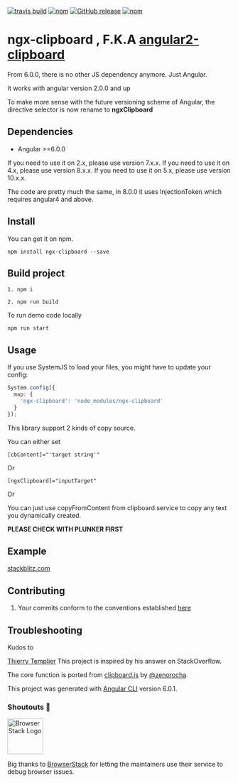 [![travis build](https://img.shields.io/travis/maxisam/ngx-clipboard.svg?style=flat-square)](https://travis-ci.org/maxisam/ngx-clipboard)
[![npm](https://img.shields.io/npm/dt/ngx-clipboard.svg?style=flat-square)](https://www.npmjs.com/package/ngx-clipboard)
[![GitHub release](https://img.shields.io/github/release/maxisam/ngx-clipboard.svg?style=flat-square)](https://github.com/maxisam/ngx-clipboard/releases)
[![npm](https://img.shields.io/npm/l/ngx-clipboard.svg?style=flat-square)]()

# ngx-clipboard , F.K.A [angular2-clipboard](https://www.npmjs.com/package/angular2-clipboard)

From 6.0.0, there is no other JS dependency anymore. Just Angular.

It works with angular version 2.0.0 and up

To make more sense with the future versioning scheme of Angular, the directive selector is now rename to **ngxClipboard**

## Dependencies

* Angular >=6.0.0

If you need to use it on 2.x, please use version 7.x.x.
If you need to use it on 4.x, please use version 8.x.x.
If you need to use it on 5.x, please use version 10.x.x.

The code are pretty much the same, in 8.0.0 it uses InjectionToken which requires angular4 and above.

## Install

You can get it on npm.

```
npm install ngx-clipboard --save
```

## Build project

```
1. npm i

2. npm run build
```

To run demo code locally

`npm run start`

## Usage

If you use SystemJS to load your files, you might have to update your config:

```js
System.config({
  map: {
    'ngx-clipboard': 'node_modules/ngx-clipboard'
  }
});
```

This library support 2 kinds of copy source.

You can either set

```
[cbContent]="'target string'"
```

Or

```
[ngxClipboard]="inputTarget"
```

Or

You can just use copyFromContent from clipboard.service to copy any text you dynamically created.

**PLEASE CHECK WITH PLUNKER FIRST**

## Example

[stackblitz.com](https://stackblitz.com/github/maxisam/ngx-clipboard)

## Contributing

1.  Your commits conform to the conventions established [here](https://github.com/conventional-changelog/conventional-changelog-angular/blob/master/convention.md)

## Troubleshooting

Kudos to

[Thierry Templier](http://stackoverflow.com/a/36330518/667767) This project is inspired by his answer on StackOverflow.

The core function is ported from [clipboard.js](http://zenorocha.github.io/clipboard.js/) by [@zenorocha](https://twitter.com/zenorocha).

This project was generated with [Angular CLI](https://github.com/angular/angular-cli) version 6.0.1.


### Shoutouts 🙏
<img src="https://www.browserstack.com/images/layout/browserstack-logo-600x315.png" height="80" title="BrowserStack Logo" alt="BrowserStack Logo" /> 

Big thanks to [BrowserStack](https://www.browserstack.com) for letting the maintainers use their service to debug browser issues.
